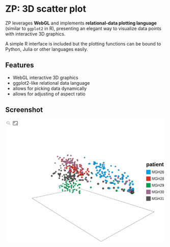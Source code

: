 ZP: 3D scatter plot
===================

ZP leverages **WebGL** and implements **relational-data plotting language** (similar to `ggplot2` in R),
presenting an elegant way to visualize data points with interactive 3D graphics.

A simple R interface is included but the plotting functions can be bound to Python, Julia or other languages easily.

Features
--------

* WebGL interactive 3D graphics
* ggplot2-like relational data language
* allows for picking data dynamically
* allows for adjusting of aspect ratio

Screenshot
----------

![screenshot](screenshot.png)

